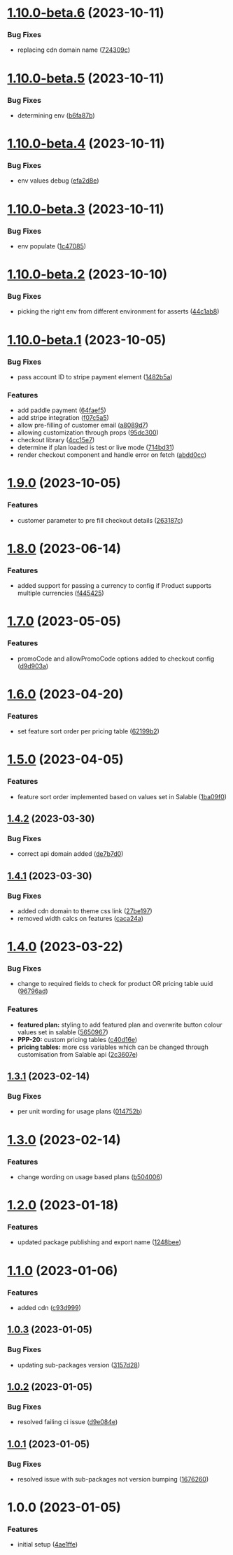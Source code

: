 # [1.10.0-beta.6](https://github.com/Salable/js-sdk/compare/v1.10.0-beta.5...v1.10.0-beta.6) (2023-10-11)


### Bug Fixes

* replacing cdn domain name ([724309c](https://github.com/Salable/js-sdk/commit/724309cf5683169a5581de11146f2566a6d578eb))

# [1.10.0-beta.5](https://github.com/Salable/js-sdk/compare/v1.10.0-beta.4...v1.10.0-beta.5) (2023-10-11)


### Bug Fixes

* determining env ([b6fa87b](https://github.com/Salable/js-sdk/commit/b6fa87bc8f084a3b3aa14d3516e30693d529c6a9))

# [1.10.0-beta.4](https://github.com/Salable/js-sdk/compare/v1.10.0-beta.3...v1.10.0-beta.4) (2023-10-11)


### Bug Fixes

* env values debug ([efa2d8e](https://github.com/Salable/js-sdk/commit/efa2d8ee8bb1a1974dccbdffcae098e7747e0fe9))

# [1.10.0-beta.3](https://github.com/Salable/js-sdk/compare/v1.10.0-beta.2...v1.10.0-beta.3) (2023-10-11)


### Bug Fixes

* env populate ([1c47085](https://github.com/Salable/js-sdk/commit/1c470850bce5328b201f32eb0b37a3a6c4b05100))

# [1.10.0-beta.2](https://github.com/Salable/js-sdk/compare/v1.10.0-beta.1...v1.10.0-beta.2) (2023-10-10)


### Bug Fixes

* picking the right env from different environment for asserts ([44c1ab8](https://github.com/Salable/js-sdk/commit/44c1ab8d225a8b1bc055ca4167865192ec2e344d))

# [1.10.0-beta.1](https://github.com/Salable/js-sdk/compare/v1.9.0...v1.10.0-beta.1) (2023-10-05)


### Bug Fixes

* pass account ID to stripe payment element ([1482b5a](https://github.com/Salable/js-sdk/commit/1482b5a4e556e44ff00799f9321002b045aaf193))


### Features

* add paddle payment ([64faef5](https://github.com/Salable/js-sdk/commit/64faef5edacf0131563c9d37834ef4456ca53819))
* add stripe integration ([f07c5a5](https://github.com/Salable/js-sdk/commit/f07c5a50593d5e698294fdaa267edc299e68a1f1))
* allow pre-filling of customer email ([a8089d7](https://github.com/Salable/js-sdk/commit/a8089d717c645d610792287903cdc470d7213a21))
* allowing customization through props ([95dc300](https://github.com/Salable/js-sdk/commit/95dc300ea495746f091115a84e5af527fb3968dd))
* checkout library ([4cc15e7](https://github.com/Salable/js-sdk/commit/4cc15e7836c4f58b89b26c4e0dfa93a8f8acf1c3))
* determine if plan loaded is test or live mode ([714bd31](https://github.com/Salable/js-sdk/commit/714bd3189591f7f9cc54106c41f8e33da11b43fe))
* render checkout component and handle error on fetch ([abdd0cc](https://github.com/Salable/js-sdk/commit/abdd0ccb52dc8008828e4502e141b30bfa9c23ba))

# [1.9.0](https://github.com/Salable/js-sdk/compare/v1.8.0...v1.9.0) (2023-10-05)

### Features

- customer parameter to pre fill checkout details ([263187c](https://github.com/Salable/js-sdk/commit/263187c966b316cf6bbef6406835630cb5962bae))

# [1.8.0](https://github.com/Salable/js-sdk/compare/v1.7.0...v1.8.0) (2023-06-14)

### Features

- added support for passing a currency to config if Product supports multiple currencies ([f445425](https://github.com/Salable/js-sdk/commit/f4454255cada7d8fb9b9012abc17554518f09443))

# [1.7.0](https://github.com/Salable/js-sdk/compare/v1.6.0...v1.7.0) (2023-05-05)

### Features

- promoCode and allowPromoCode options added to checkout config ([d9d903a](https://github.com/Salable/js-sdk/commit/d9d903a5ba18530235257b9561b6c8ed4b11dfb2))

# [1.6.0](https://github.com/Salable/js-sdk/compare/v1.5.0...v1.6.0) (2023-04-20)

### Features

- set feature sort order per pricing table ([62199b2](https://github.com/Salable/js-sdk/commit/62199b2ddeaf60317285fa0af95ad92b55be2078))

# [1.5.0](https://github.com/Salable/js-sdk/compare/v1.4.2...v1.5.0) (2023-04-05)

### Features

- feature sort order implemented based on values set in Salable ([1ba09f0](https://github.com/Salable/js-sdk/commit/1ba09f065cbfc736cffb775b60db0e53f19daad8))

## [1.4.2](https://github.com/Salable/js-sdk/compare/v1.4.1...v1.4.2) (2023-03-30)

### Bug Fixes

- correct api domain added ([de7b7d0](https://github.com/Salable/js-sdk/commit/de7b7d0890580aba50fc15d7118c2bdebd2c8bcc))

## [1.4.1](https://github.com/Salable/js-sdk/compare/v1.4.0...v1.4.1) (2023-03-30)

### Bug Fixes

- added cdn domain to theme css link ([27be197](https://github.com/Salable/js-sdk/commit/27be197714895cfe57c32a410805bc96ab956db7))
- removed width calcs on features ([caca24a](https://github.com/Salable/js-sdk/commit/caca24af62456225c0ed57bfcd02711f7d80271d))

# [1.4.0](https://github.com/Salable/js-sdk/compare/v1.3.1...v1.4.0) (2023-03-22)

### Bug Fixes

- change to required fields to check for product OR pricing table uuid ([96796ad](https://github.com/Salable/js-sdk/commit/96796ade3a5d1ac04e123d990bc3074f79f3633a))

### Features

- **featured plan:** styling to add featured plan and overwrite button colour values set in salable ([5650967](https://github.com/Salable/js-sdk/commit/56509676889c6f477aac1f2673b4d81de69e462a))
- **PPP-20:** custom pricing tables ([c40d16e](https://github.com/Salable/js-sdk/commit/c40d16ee47035663be4a636faca1e3228d3ff998))
- **pricing tables:** more css variables which can be changed through customisation from Salable api ([2c3607e](https://github.com/Salable/js-sdk/commit/2c3607e9db1f99de628fb5509bc140eacdba7d49))

## [1.3.1](https://github.com/Salable/js-sdk/compare/v1.3.0...v1.3.1) (2023-02-14)

### Bug Fixes

- per unit wording for usage plans ([014752b](https://github.com/Salable/js-sdk/commit/014752b90f44cd63fa7bdd8681ff232bf4e7edd5))

# [1.3.0](https://github.com/Salable/js-sdk/compare/v1.2.0...v1.3.0) (2023-02-14)

### Features

- change wording on usage based plans ([b504006](https://github.com/Salable/js-sdk/commit/b504006e31ba8ffa200bb5f69231a8684a0e5613))

# [1.2.0](https://github.com/Salable/js-sdk/compare/v1.1.0...v1.2.0) (2023-01-18)

### Features

- updated package publishing and export name ([1248bee](https://github.com/Salable/js-sdk/commit/1248bee20f63110ad8a2f9534997d6bc552346c0))

# [1.1.0](https://github.com/Salable/js-sdk/compare/v1.0.3...v1.1.0) (2023-01-06)

### Features

- added cdn ([c93d999](https://github.com/Salable/js-sdk/commit/c93d9995bde91f9d74df9efd0dd4714c08fb38c6))

## [1.0.3](https://github.com/Salable/js-sdk/compare/v1.0.2...v1.0.3) (2023-01-05)

### Bug Fixes

- updating sub-packages version ([3157d28](https://github.com/Salable/js-sdk/commit/3157d28805f04193017eb967dabdf8488eaba443))

## [1.0.2](https://github.com/Salable/js-sdk/compare/v1.0.1...v1.0.2) (2023-01-05)

### Bug Fixes

- resolved failing ci issue ([d9e084e](https://github.com/Salable/js-sdk/commit/d9e084ef2eb65691d6f08b4345820b7d879ae500))

## [1.0.1](https://github.com/Salable/js-sdk/compare/v1.0.0...v1.0.1) (2023-01-05)

### Bug Fixes

- resolved issue with sub-packages not version bumping ([1676260](https://github.com/Salable/js-sdk/commit/16762607e6322b4c1901780cd4aa7eebecdb1b1a))

# 1.0.0 (2023-01-05)

### Features

- initial setup ([4ae1ffe](https://github.com/Salable/js-sdk/commit/4ae1ffe9393931e55184b45d4d1d72fa08334cb4))
